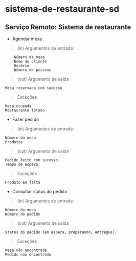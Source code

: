 # sistema-de-restaurante-sd

## Serviço Remoto: Sistema de restaurante
- Agendar mesa
  
> (in) Argumentos de entrada:

    	Número da mesa
    	Nome do cliente
    	Horário
    	Número de pessoas
     
>	(out) Argumento de saída

    Mesa reservada com sucesso
    
> Exceções

    Mesa ocupada
    Restaurante lotado
    
- Fazer pedido

> (in) Argumentos de entrada:

    Número da mesa
    Produtos
    
> (out) Argumento de saída

    Pedido feito com sucesso
    Tempo de espera
    
> Exceções

    Produto em falta
    
- Consultar status do pedido

> (in) Argumentos de entrada:

    Número da mesa
    Número do pedido
    
> (out) Argumento de saída

    Status do pedido (em espera, preparando, entregue).
    
> Exceções

    Mesa não encontrada
    Pedido não encontrado

